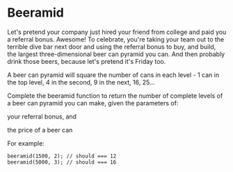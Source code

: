 # Beeramid

Let's pretend your company just hired your friend from college and paid you a referral bonus. Awesome! To celebrate,
you're taking your team out to the terrible dive bar next door and using the referral bonus to buy, and build, the
largest three-dimensional beer can pyramid you can. And then probably drink those beers, because let's pretend it's
Friday too.

A beer can pyramid will square the number of cans in each level - 1 can in the top level, 4 in the second, 9 in the
next, 16, 25...

Complete the beeramid function to return the number of complete levels of a beer can pyramid you can make, given the
parameters of:

your referral bonus, and

the price of a beer can

For example:

```
beeramid(1500, 2); // should === 12 
beeramid(5000, 3); // should === 16
```
